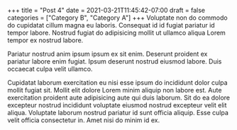 +++
title = "Post 4"
date = 2021-03-21T11:45:42-07:00
draft = false
categories = ["Category B", "Category A"]
+++
Voluptate non do commodo do cupidatat cillum magna eu laboris. Consequat id id fugiat pariatur id tempor labore. Nostrud fugiat do adipisicing mollit ut ullamco aliqua Lorem tempor ex nostrud labore.

Pariatur nostrud anim ipsum ipsum ex sit enim. Deserunt proident ex pariatur labore enim fugiat. Ipsum deserunt nostrud eiusmod labore. Duis occaecat culpa velit ullamco.

Cupidatat laborum exercitation eu nisi esse ipsum do incididunt dolor culpa mollit fugiat sit. Mollit elit dolore Lorem minim aliquip non labore est. Aute exercitation proident aute adipisicing aute qui duis laborum. Sit do ea dolore excepteur nostrud incididunt voluptate eiusmod nostrud excepteur velit elit aliqua. Voluptate laborum nostrud pariatur id sunt officia aliquip. Esse culpa velit officia consectetur in. Amet nisi do minim id ex.
